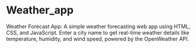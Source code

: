 # Weather_app
Weather Forecast App: A simple weather forecasting web app using HTML, CSS, and JavaScript. Enter a city name to get real-time weather details like temperature, humidity, and wind speed, powered by the OpenWeather API.
